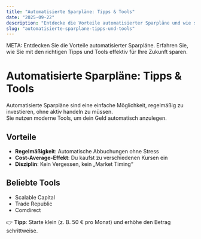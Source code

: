 ```yaml
---
title: "Automatisierte Sparpläne: Tipps & Tools"
date: "2025-09-22"
description: "Entdecke die Vorteile automatisierter Sparpläne und wie sie dir helfen, langfristig Vermögen aufzubauen."
slug: "automatisierte-sparplane-tipps-und-tools"
---
```


META: Entdecken Sie die Vorteile automatisierter Sparpläne. Erfahren Sie, wie Sie mit den richtigen Tipps und Tools effektiv für Ihre Zukunft sparen.  

# Automatisierte Sparpläne: Tipps & Tools

Automatisierte Sparpläne sind eine einfache Möglichkeit, regelmäßig zu investieren, ohne aktiv handeln zu müssen.  
Sie nutzen moderne Tools, um dein Geld automatisch anzulegen.

## Vorteile
- **Regelmäßigkeit**: Automatische Abbuchungen ohne Stress  
- **Cost-Average-Effekt**: Du kaufst zu verschiedenen Kursen ein  
- **Disziplin**: Kein Vergessen, kein „Market Timing“  

## Beliebte Tools
- Scalable Capital  
- Trade Republic  
- Comdirect  

👉 **Tipp**: Starte klein (z. B. 50 € pro Monat) und erhöhe den Betrag schrittweise.
